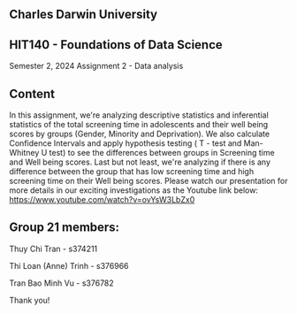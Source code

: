 ## Charles Darwin University
## HIT140 - Foundations of Data Science
Semester 2, 2024
Assignment 2 - Data analysis

## Content
In this assignment, we're analyzing descriptive statistics and inferential statistics of the total screening time in adolescents and their well being scores by groups (Gender, Minority and Deprivation).
We also calculate Confidence Intervals and apply hypothesis testing ( T - test and Man-Whitney U test) to see the differences between groups in Screening time and Well being scores.
Last but not least, we're analyzing if there is any difference between the group that has low screening time and high screening time on their Well being scores.
Please watch our presentation for more details in our exciting investigations as the Youtube link below: 
https://www.youtube.com/watch?v=ovYsW3LbZx0

## Group 21 members: 
Thuy Chi Tran - s374211

Thi Loan (Anne) Trinh - s376966

Tran Bao Minh Vu - s376782


Thank you!
